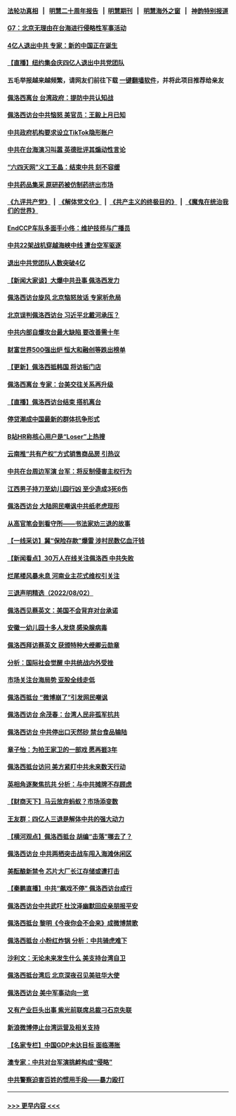 #### [法轮功真相](https://github.com/gfw-breaker/truth/blob/master/README.md?t=0) &nbsp;&nbsp;|&nbsp;&nbsp; [明慧二十周年报告](https://github.com/gfw-breaker/mh-reports/blob/master/README.md?t=0) &nbsp;&nbsp;|&nbsp;&nbsp;[明慧期刊](https://github.com/gfw-breaker/mh-qikan) &nbsp;&nbsp;|&nbsp;&nbsp; [明慧海外之窗](https://github.com/gfw-breaker/mh-news/blob/master/README.md?t=0) &nbsp;&nbsp;|&nbsp;&nbsp; [神韵特别报道](https://github.com/gfw-breaker/mh-news/blob/master/shenyun.md?t=0)
#### [G7：北京无理由在台海进行侵略性军事活动](../pages/nsc413/n13794854.md?t=08040301) 
#### [4亿人退出中共 专家：新的中国正在诞生](../pages/nsc413/n13794871.md?t=08040301) 
#### [【直播】纽约集会庆四亿人退出中共党团队](../pages/nsc413/n13794850.md?t=08040301) 
#### 五毛举报越来越频繁，请网友们前往下载 [一键翻墙软件](https://github.com/gfw-breaker/ssr-accounts)，并将此项目推荐给亲友
#### [佩洛西离台 台湾政府：提防中共认知战](../pages/nsc413/n13794779.md?t=08040301) 
#### [佩洛西访台中共恼怒 美官员：王毅上月已知](../pages/nsc413/n13794764.md?t=08040301) 
#### [中共政府机构要求设立TikTok隐形账户](../pages/nsc413/n13794855.md?t=08040301) 
#### [中共在台海演习叫嚣 英德批评其煽动性言论](../pages/nsc413/n13794857.md?t=08040301) 
#### [“六四天网”义工王晶：结束中共 刻不容缓](../pages/nsc413/n13794666.md?t=08040301) 
#### [中共药品集采 原研药被仿制药挤出市场](../pages/nsc413/n13794840.md?t=08040301) 
#### [《九评共产党》](https://github.com/begood0513/9ping.md/blob/master/README.md) &nbsp;|&nbsp; [《解体党文化》](../../../../jtdwh.md/blob/master/README.md)  &nbsp;|&nbsp; [《共产主义的终极目的》](../../../../gczydzjmd.md/blob/master/README.md) &nbsp;|&nbsp; [《魔鬼在统治我们的世界》](../../../../mgztzwmdsj.md/blob/master/README.md) 
#### [EndCCP车队多面手小佟：维护技师与广播员](../pages/nsc413/n13794791.md?t=08040301) 
#### [中共22架战机穿越海峡中线 遭台空军驱逐](../pages/nsc413/n13794836.md?t=08040301) 
#### [退出中共党团队人数突破4亿](../pages/nsc413/n13794781.md?t=08040301) 
#### [【新闻大家谈】大爆中共丑事 佩洛西发力](../pages/nsc413/n13794750.md?t=08040301) 
#### [佩洛西访台旋风 北京恼怒放话 专家析危局](../pages/nsc413/n13794751.md?t=08040301) 
#### [北京误判佩洛西访台 习近平北戴河承压？](../pages/nsc413/n13794655.md?t=08040301) 
#### [中共内部自爆攻台最大缺陷 要改善需十年](../pages/nsc413/n13794675.md?t=08040301) 
#### [财富世界500强出炉 恒大和融创等跌出榜单](../pages/nsc413/n13794673.md?t=08040301) 
#### [【更新】佩洛西抵韩国 将访板门店](../pages/nsc413/n13794177.md?t=08040301) 
#### [佩洛西离台 专家：台美交往关系再升级](../pages/nsc413/n13794658.md?t=08040301) 
#### [【直播】佩洛西访台结束 搭机离台](../pages/nsc413/n13794125.md?t=08040301) 
#### [停贷潮成中国最新的群体抗争形式](../pages/nsc413/n13794634.md?t=08040301) 
#### [B站HR称核心用户是“Loser”上热搜](../pages/nsc413/n13794626.md?t=08040301) 
#### [云南推“共有产权”方式销售商品房 引热议](../pages/nsc413/n13794595.md?t=08040301) 
#### [中共在台周边军演 台军：将反制侵害主权行为](../pages/nsc413/n13794564.md?t=08040301) 
#### [江西男子持刀至幼儿园行凶 至少造成3死6伤](../pages/nsc413/n13794542.md?t=08040301) 
#### [佩洛西访台 大陆网民嘲讽中共纸老虎现形](../pages/nsc413/n13794330.md?t=08040301) 
#### [从高官笔会到看守所——书法家劝三退的故事](../pages/nsc413/n13794235.md?t=08040301) 
#### [【一线采访】冀“保险存款”爆雷 涉村民数亿血汗钱](../pages/nsc413/n13793936.md?t=08040301) 
#### [【新闻看点】30万人在线关注佩洛西 中共失败](../pages/nsc413/n13794183.md?t=08040301) 
#### [烂尾楼风暴未息 河南业主花式维权引关注](../pages/nsc413/n13794519.md?t=08040301) 
#### [三退声明精选（2022/08/02）](../pages/nsc413/n13794528.md?t=08040301) 
#### [佩洛西见蔡英文：美国不会背弃对台承诺](../pages/nsc413/n13794490.md?t=08040301) 
#### [安徽一幼儿园十多人发烧 感染腺病毒](../pages/nsc413/n13794471.md?t=08040301) 
#### [佩洛西拜访蔡英文 获颁特种大绶卿云勋章](../pages/nsc413/n13794356.md?t=08040301) 
#### [分析：国际社会觉醒 中共统战内外受挫](../pages/nsc413/n13794168.md?t=08040301) 
#### [市场关注台海局势 亚股全线走低](../pages/nsc413/n13794444.md?t=08040301) 
#### [佩洛西抵台 “微博崩了”引发网民嘲讽](../pages/nsc413/n13794353.md?t=08040301) 
#### [佩洛西访台 余茂春：台湾人民非孤军抗共](../pages/nsc413/n13794306.md?t=08040301) 
#### [佩洛西访台 中共停出口天然砂 禁台食品输陆](../pages/nsc413/n13794300.md?t=08040301) 
#### [章子怡：为拍王家卫的一部戏 愿再捱3年](../pages/nsc413/n13794192.md?t=08040301) 
#### [佩洛西抵台访问 美方紧盯中共未来数天行动](../pages/nsc413/n13794244.md?t=08040301) 
#### [英相角逐聚焦抗共 分析：与中共摊牌不存顾虑](../pages/nsc413/n13794193.md?t=08040301) 
#### [【财商天下】马云放弃蚂蚁？市场添变数](../pages/nsc413/n13794043.md?t=08040301) 
#### [王友群：四亿人三退是解体中共的强大动力](../pages/nsc413/n13794138.md?t=08040301) 
#### [【横河观点】佩洛西抵台 胡编“击落”哪去了？](../pages/nsc413/n13794186.md?t=08040301) 
#### [佩洛西访台 中共两栖突击战车闯入海滩休闲区](../pages/nsc413/n13794179.md?t=08040301) 
#### [美酝酿新禁令 芯片大厂长江存储或遭打击](../pages/nsc413/n13794051.md?t=08040301) 
#### [【秦鹏直播】中共“飙戏不停” 佩洛西访台成行](../pages/nsc413/n13793517.md?t=08040301) 
#### [佩洛西访台中共武吓 杜汶泽幽默回应亲朋报平安](../pages/nsc413/n13794131.md?t=08040301) 
#### [佩洛西抵台 黎明《今夜你会不会来》成微博禁歌](../pages/nsc413/n13794162.md?t=08040301) 
#### [佩洛西抵台 小粉红炸锅 分析：中共骑虎难下](../pages/nsc413/n13794147.md?t=08040301) 
#### [沙利文：无论未来发生什么 美支持台湾自卫](../pages/nsc413/n13794164.md?t=08040301) 
#### [佩洛西抵台湾后 北京深夜召见美驻华大使](../pages/nsc413/n13794155.md?t=08040301) 
#### [佩洛西访台 美中军事动向一览](../pages/nsc413/n13794165.md?t=08040301) 
#### [又有产业巨头出事 紫光前联席总裁刁石京失联](../pages/nsc413/n13794049.md?t=08040301) 
#### [新浪微博停止台湾运营及相关支持](../pages/nsc413/n13794154.md?t=08040301) 
#### [【名家专栏】中国GDP未达目标 面临滞胀](../pages/nsc413/n13793963.md?t=08040301) 
#### [澳专家：中共对台军演挑衅构成“侵略”](../pages/nsc413/n13794132.md?t=08040301) 
#### [中共警察迫害百姓的惯用手段——暴力殴打](../pages/nsc413/n13791611.md?t=08040301) 

----
#### [ >>> 更早内容 <<< ](../indexes/nsc413-earlier.md)
